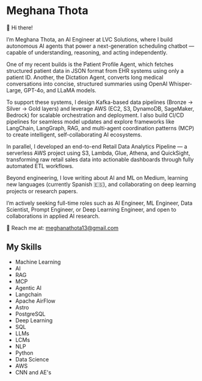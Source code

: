 # Meghana Thota

👋 Hi there!

I’m Meghana Thota, an AI Engineer at LVC Solutions, where I build autonomous AI agents that power a next-generation scheduling chatbot — capable of understanding, reasoning, and acting independently.

One of my recent builds is the Patient Profile Agent, which fetches structured patient data in JSON format from EHR systems using only a patient ID. Another, the Dictation Agent, converts long medical conversations into concise, structured summaries using OpenAI Whisper-Large, GPT-4o, and LLaMA models.

To support these systems, I design Kafka-based data pipelines (Bronze → Silver → Gold layers) and leverage AWS (EC2, S3, DynamoDB, SageMaker, Bedrock) for scalable orchestration and deployment. I also build CI/CD pipelines for seamless model updates and explore frameworks like LangChain, LangGraph, RAG, and multi-agent coordination patterns (MCP) to create intelligent, self-collaborating AI ecosystems.

In parallel, I developed an end-to-end Retail Data Analytics Pipeline — a serverless AWS project using S3, Lambda, Glue, Athena, and QuickSight, transforming raw retail sales data into actionable dashboards through fully automated ETL workflows.

Beyond engineering, I love writing about AI and ML on Medium, learning new languages (currently Spanish 🇪🇸), and collaborating on deep learning projects or research papers.

I’m actively seeking full-time roles such as AI Engineer, ML Engineer, Data Scientist, Prompt Engineer, or Deep Learning Engineer, and open to collaborations in applied AI research.

📧 Reach me at: meghanathota13@gmail.com

## My Skills 
- Machine Learning
- AI
- RAG
- MCP
- Agentic AI
- Langchain
- Apache AirFlow
- Astro
- PostgreSQL
- Deep Learning
- SQL
- LLMs
- LCMs
- NLP
- Python
- Data Science
- AWS
- CNN and AE's
  


